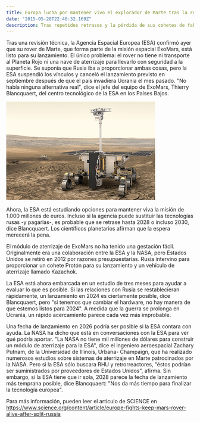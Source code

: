 ```yaml
---
title: Europa lucha por mantener vivo el explorador de Marte tras la ruptura con Rusia.
date: "2015-05-28T22:40:32.169Z"
description: Tras repetidos retrasos y la pérdida de sus cohetes de fabricación rusa, el explorador europeo ExoMars se lanzará de nuevo en 2028.
---
```


Tras una revisión técnica, la Agencia Espacial Europea (ESA) confirmó ayer que su rover de
Marte, que forma parte de la misión espacial ExoMars, está listo para su lanzamiento. El
único problema: el rover no tiene ni transporte al Planeta Rojo ni una nave de aterrizaje para
llevarlo con seguridad a la superficie. Se suponía que Rusia iba a proporcionar ambas
cosas, pero la ESA suspendió los vínculos y canceló el lanzamiento previsto en septiembre
después de que el país invadiera Ucrania el mes pasado. &quot;No había ninguna alternativa
real&quot;, dice el jefe del equipo de ExoMars, Thierry Blancquaert, del centro tecnológico de la
ESA en los Países Bajos.

![Explorador](./img.jpg)   

Ahora, la ESA está estudiando opciones para mantener viva la misión de 1.000 millones de
euros. Incluso si la agencia puede sustituir las tecnologías rusas -y pagarlas-, es probable
que se retrase hasta 2028 o incluso 2030, dice Blancquaert. Los científicos planetarios
afirman que la espera merecerá la pena.

El módulo de aterrizaje de ExoMars no ha tenido una gestación fácil. Originalmente era una
colaboración entre la ESA y la NASA, pero Estados Unidos se retiró en 2012 por razones
presupuestarias. Rusia intervino para proporcionar un cohete Protón para su lanzamiento y
un vehículo de aterrizaje llamado Kazachok.

La ESA está ahora embarcada en un estudio de tres meses para ayudar a evaluar lo que es
posible. Si las relaciones con Rusia se restablecieran rápidamente, un lanzamiento en 2024
es ciertamente posible, dice Blancquaert, pero &quot;si tenemos que cambiar el hardware, no hay
manera de que estemos listos para 2024&quot;. A medida que la guerra se prolonga en Ucrania,
un rápido acercamiento parece cada vez más improbable.

Una fecha de lanzamiento en 2026 podría ser posible si la ESA contara con ayuda. La
NASA ha dicho que está en conversaciones con la ESA para ver qué podría aportar. &quot;La
NASA no tiene mil millones de dólares para construir un módulo de aterrizaje para la ESA&quot;,
dice el ingeniero aeroespacial Zachary Putnam, de la Universidad de Illinois, Urbana-
Champaign, que ha realizado numerosos estudios sobre sistemas de aterrizaje en Marte
patrocinados por la NASA. Pero si la ESA sólo buscara RHU y retrorreactores, &quot;éstos
podrían ser suministrados por proveedores de Estados Unidos&quot;, afirma. Sin embargo, si la
ESA tiene que ir sola, 2028 parece la fecha de lanzamiento más temprana posible, dice
Blancquaert: &quot;Nos da más tiempo para finalizar la tecnología europea&quot;.

Para más información, pueden leer el artículo de SCIENCE en
https://www.science.org/content/article/europe-fights-keep-mars-rover-alive-after-split-russia